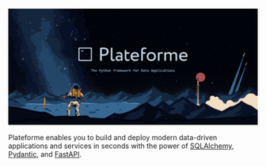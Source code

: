 <p style="text-align: center">
  <a href="https://docs.plateforme.io"><img src="./assets/banner.png" alt="Plateforme"></a>
</p>

Plateforme enables you to build and deploy modern data-driven applications and services in seconds with the power of [SQLAlchemy](https://github.com/sqlalchemy/sqlalchemy), [Pydantic](https://github.com/plateforme/plateforme), and [FastAPI](https://github.com/tiangolo/fastapi).
